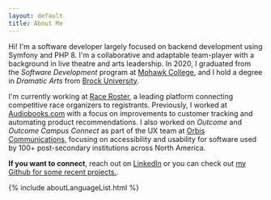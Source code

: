 ```yaml
---
layout: default
title: About Me
---
```


Hi! I'm a software developer largely focused on backend development using Symfony and PHP 8. I'm a collaborative and adaptable team-player with a background in live theatre and arts leadership. In 2020, I graduated from the _Software Development_ program at [Mohawk College](https://mohawkcollege.ca), and I hold a degree in _Dramatic Arts_ from [Brock University](https://brocku.ca). 

I'm currently working at [Race Roster](https://www.raceroster.com), a leading platform connecting competitive race organizers to registrants. Previously, I worked at [Audiobooks.com](https://www.audiobooks.com) with a focus on improvements to customer tracking and automating product recommendations. I also worked on _Outcome_ and _Outcome Campus Connect_ as part of the UX team at [Orbis Communications](https://www.orbiscommunications.com), focusing on accessibility and usability for software used by 100+ post-secondary institutions across North America.

<strong>If you want to connect</strong>, reach out on <a href="https://www.linkedin.com/in/evan-mulrooney-0930b6a1/">LinkedIn</a> or you can check out <a href="https://www.github.com/emulrooney">my Github for some recent projects.</a>.


{% include aboutLanguageList.html %}